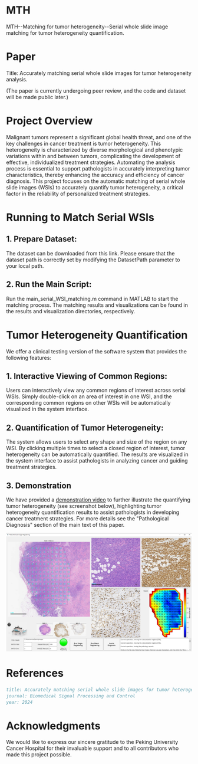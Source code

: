 # MTH
MTH--Matching for tumor heterogeneity--Serial whole slide image matching for tumor heterogeneity quantification.

# Paper
Title: Accurately matching serial whole slide images for tumor heterogeneity analysis.

(The paper is currently undergoing peer review, and the code and dataset will be made public later.)

# Project Overview
Malignant tumors represent a significant global health threat, and one of the key challenges in cancer treatment is tumor heterogeneity. This heterogeneity is characterized by diverse morphological and phenotypic variations within and between tumors, complicating the development of effective, individualized treatment strategies. Automating the analysis process is essential to support pathologists in accurately interpreting tumor characteristics, thereby enhancing the accuracy and efficiency of cancer diagnosis. This project focuses on the automatic matching of serial whole slide images (WSIs) to accurately quantify tumor heterogeneity, a critical factor in the reliability of personalized treatment strategies.

# Running to Match Serial WSIs

## 1. Prepare Dataset:

The dataset can be downloaded from this link. Please ensure that the dataset path is correctly set by modifying the DatasetPath parameter to your local path.

## 2. Run the Main Script:

Run the main_serial_WSI_matching.m command in MATLAB to start the matching process. The matching results and visualizations can be found in the results and visualization directories, respectively.

# Tumor Heterogeneity Quantification

We offer a clinical testing version of the software system that provides the following features:

## 1. Interactive Viewing of Common Regions:

Users can interactively view any common regions of interest across serial WSIs. Simply double-click on an area of interest in one WSI, and the corresponding common regions on other WSIs will be automatically visualized in the system interface.

## 2. Quantification of Tumor Heterogeneity:

The system allows users to select any shape and size of the region on any WSI. By clicking multiple times to select a closed region of interest, tumor heterogeneity can be automatically quantified. The results are visualized in the system interface to assist pathologists in analyzing cancer and guiding treatment strategies.

## 3. Demonstration

We have provided a [demonstration video](videos/Video.mp4) to further illustrate the quantifying tumor heterogeneity (see screenshot below), highlighting tumor heterogeneity quantification results to assist pathologists in developing cancer treatment strategies. For more details see the "Pathological Diagnosis" section of the main text of this paper.

![Video Thumbnail](https://github.com/WHU-lab/MTH/blob/main/videos/Software.png)

# References

```bibtex
title: Accurately matching serial whole slide images for tumor heterogeneity analysis
journal: Biomedical Signal Processing and Control
year: 2024
```

# Acknowledgments

We would like to express our sincere gratitude to the Peking University Cancer Hospital for their invaluable support and to all contributors who made this project possible.
